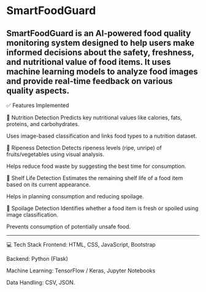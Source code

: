 # SmartFoodGuard


SmartFoodGuard is an AI-powered food quality monitoring system designed to help users make informed decisions about the safety, freshness, and nutritional value of food items. It uses machine learning models to analyze food images and provide real-time feedback on various quality aspects.
-----------------------------------------------------------------------------------------------------
✅ Features Implemented


🍎 Nutrition Detection
Predicts key nutritional values like calories, fats, proteins, and carbohydrates.

Uses image-based classification and links food types to a nutrition dataset.

🍌 Ripeness Detection
Detects ripeness levels (ripe, unripe) of fruits/vegetables using visual analysis.

Helps reduce food waste by suggesting the best time for consumption.

🧊 Shelf Life Detection
Estimates the remaining shelf life of a food item based on its current appearance.

Helps in planning consumption and reducing spoilage.

🥴 Spoilage Detection
Identifies whether a food item is fresh or spoiled using image classification.

Prevents consumption of potentially unsafe food.

----------------------------------------------------------------------------------------------------

💻 Tech Stack
Frontend: HTML, CSS, JavaScript, Bootstrap

Backend: Python (Flask)

Machine Learning: TensorFlow / Keras, Jupyter Notebooks

Data Handling: CSV, JSON.
